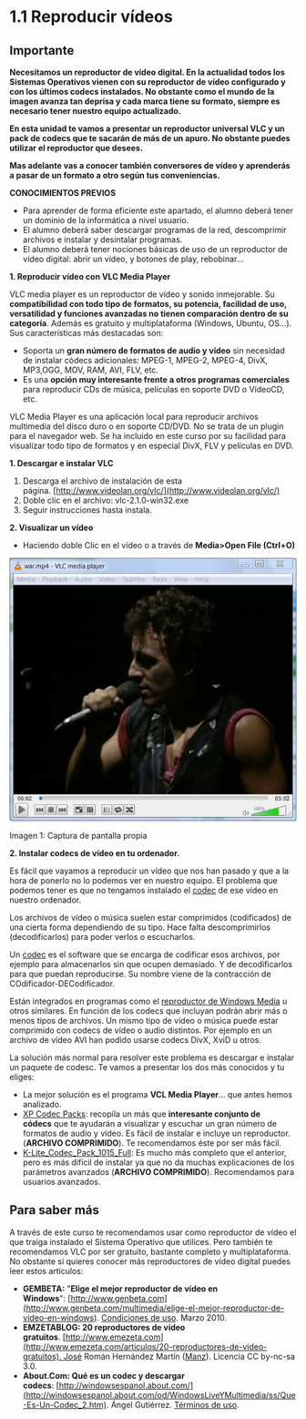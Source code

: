 # 1.1 Reproducir vídeos

## Importante

**Necesitamos un reproductor de vídeo digital. En la actualidad todos los Sistemas Operativos vienen con su reproductor de vídeo configurado y con los últimos codecs instalados. No obstante como el mundo de la imagen avanza tan deprisa y cada marca tiene su formato, siempre es necesario tener nuestro equipo actualizado.**

**En esta unidad te vamos a presentar un reproductor universal VLC y un pack de codecs que te sacarán de más de un apuro. No obstante puedes utilizar el reproductor que desees.**

**Mas adelante vas a conocer también conversores de vídeo y aprenderás a pasar de un formato a otro según tus conveniencias.**

**CONOCIMIENTOS PREVIOS**

*   Para aprender de forma eficiente este apartado, el alumno deberá tener un dominio de la informática a nivel usuario.
*   El alumno deberá saber descargar programas de la red, descomprimir archivos e instalar y desintalar programas.
*   El alumno deberá tener nociones básicas de uso de un reproductor de vídeo digital: abrir un vídeo, y botones de play, rebobinar... 

**1\. Reproducir vídeo con VLC Media Player**

VLC media player es un reproductor de vídeo y sonido inmejorable. Su **compatibilidad con todo tipo de formatos, su potencia, facilidad de uso, versatilidad y funciones avanzadas no tienen comparación dentro de su categoría**. Además es gratuito y multiplataforma (Windows, Ubuntu, OS...). Sus características más destacadas son:

*   Soporta un **gran número de formatos de audio y vídeo** sin necesidad de instalar códecs adicionales: MPEG-1, MPEG-2, MPEG-4, DivX, MP3,OGG, MOV, RAM, AVI, FLV, etc.
*   Es una **opción muy interesante frente a otros programas comerciales** para reproducir CDs de música, películas en soporte DVD o VídeoCD, etc.

VLC Media Player es una aplicación local para reproducir archivos multimedia del disco duro o en soporte CD/DVD. No se trata de un plugin para el navegador web. Se ha incluido en este curso por su facilidad para visualizar todo tipo de formatos y en especial DivX, FLV y películas en DVD.

**1\. Descargar e instalar VLC**

1.  Descarga el archivo de instalación de esta página. [http://www.videolan.org/vlc/](http://www.videolan.org/vlc/)
2.  Doble clic en el archivo: vlc-2.1.0-win32.exe
3.  Seguir instrucciones hasta instala.

**2\. Visualizar un vídeo**

*   Haciendo doble Clic en el vídeo o a través de **Media>Open File (Ctrl+O)**


![](img/bruce.jpg)


Imagen 1: Captura de pantalla propia 

**2\. Instalar codecs de vídeo en tu ordenador.**

Es fácil que vayamos a reproducir un vídeo que nos han pasado y que a la hora de ponerlo no lo podemos ver en nuestro equipo. El problema que podemos tener es que no tengamos instalado el [codec](http://es.wikipedia.org/wiki/C%C3%B3dec) de ese vídeo en nuestro ordenador.

Los archivos de vídeo o música suelen estar comprimidos (codificados) de una cierta forma dependiendo de su tipo. Hace falta descomprimirlos (decodificarlos) para poder verlos o escucharlos.  
  
Un [codec](http://es.wikipedia.org/wiki/C%C3%B3dec) es el software que se encarga de codificar esos archivos, por ejemplo para almacenarlos sin que ocupen demasiado. Y de decodificarlos para que puedan reproducirse. Su nombre viene de la contracción de COdificador-DECodificador.  
  
Están integrados en programas como el [reproductor de Windows Media](http://windowsespanol.about.com/od/WindowsLiveYMultimedia/ss/Reproductor-Windows-Media.htm) u otros similares. En función de los codecs que incluyan podrán abrir más o menos tipos de archivos. Un mismo tipo de vídeo o música puede estar comprimido con codecs de vídeo o audio distintos. Por ejemplo en un archivo de vídeo AVI han podido usarse codecs DivX, XviD u otros.

La solución más normal para resolver este problema es descargar e instalar un paquete de codesc. Te vamos a presentar los dos más conocidos y tu eliges:

*   La mejor solución es el programa **VCL Media Player**... que antes hemos analizado.
*   [XP Codec Packs](http://aularagon.catedu.es/materialesaularagon2013/imagen/XP-Codec-Pack-2.5.8.rar): recopila un más que **interesante conjunto de códecs** que te ayudarán a visualizar y escuchar un gran número de formatos de audio y vídeo. Es fácil de instalar e incluye un reproductor. (**ARCHIVO COMPRIMIDO**). Te recomendamos éste por ser más fácil.
*   [K-Lite\_Codec\_Pack\_1015\_Full](http://aularagon.catedu.es/materialesaularagon2013/imagen/K-Lite_Codec_Pack_1015_Full.rar): Es mucho más completo que el anterior, pero es más difícil de instalar ya que no da muchas explicaciones de los parámetros avanzados (**ARCHIVO COMPRIMIDO**). Recomendamos para usuarios avanzados.

## Para saber más

A través de este curso te recomendamos usar como reproductor de vídeo el que traiga instalado el Sistema Operativo que utilices. Pero también te recomendamos VLC por ser gratuito, bastante completo y multiplataforma. No obstante si quieres conocer más reproductores de vídeo digital puedes leer estos artículos:

*   **GEMBETA:** "**Elige el mejor reproductor de vídeo en Windows**": [http://www.genbeta.com](http://www.genbeta.com/multimedia/elige-el-mejor-reproductor-de-video-en-windows). [Condiciones de uso](http://www.weblogssl.com/contenidos). Marzo 2010.
*   **EMZETABLOG: 20 reproductores de vídeo gratuitos**. [http://www.emezeta.com](http://www.emezeta.com/articulos/20-reproductores-de-video-gratuitos). José Román Hernández Martín ([Manz](https://twitter.com/Manz)). Licencia CC by-nc-sa 3.0.
*   **About.Com: Qué es un codec y descargar codecs**: [http://windowsespanol.about.com/](http://windowsespanol.about.com/od/WindowsLiveYMultimedia/ss/Que-Es-Un-Codec_2.htm). Ángel Gutiérrez. [Términos de uso](http://www.about.com/gi/pages/uagree.htm).

